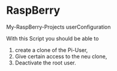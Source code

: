 # RaspBerry
My-RaspBerry-Projects
userConfiguration

With this Script you should be able to 
1. create a clone of the Pi-User,
2. Give certain access to the neu clone,
3. Deactivate the root user.
